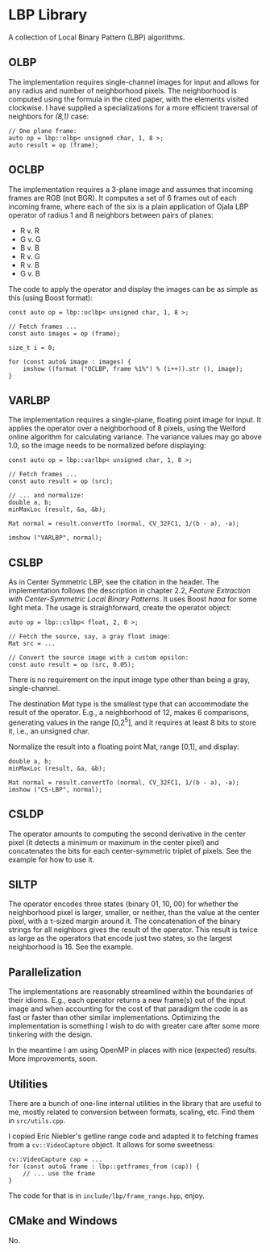 # LBP Library

A collection of Local Binary Pattern (LBP) algorithms.

## OLBP

The implementation requires single-channel images for input and allows for any
radius and number of neighborhood pixels. The neighborhood is computed using the
formula in the cited paper, with the elements visited clockwise. I have supplied
a specializations for a more efficient traversal of neighbors for *(8,1)* case:

    // One plane frame:
    auto op = lbp::olbp< unsigned char, 1, 8 >;
    auto result = op (frame);

## OCLBP

The implementation requires a 3-plane image and assumes that incoming frames are
RGB (not BGR). It computes a set of 6 frames out of each incoming frame, where
each of the six is a plain application of Ojala LBP operator of radius 1 and 8
neighbors between pairs of planes: 

- R v. R
- G v. G
- B v. B
- R v. G
- R v. B
- G v. B

The code to apply the operator and display the images can be as simple as this
(using Boost format):

    const auto op = lbp::oclbp< unsigned char, 1, 8 >;
    
    // Fetch frames ...
    const auto images = op (frame);

    size_t i = 0;
    
    for (const auto& image : images) {
        imshow ((format ("OCLBP, frame %1%") % (i++)).str (), image);
    }
    
## VARLBP

The implementation requires a single-plane, floating point image for input. It
applies the operator over a neighborhood of 8 pixels, using the Welford online
algorithm for calculating variance. The variance values may go above 1.0, so the
image needs to be normalized before displaying:

    const auto op = lbp::varlbp< unsigned char, 1, 8 >;

    // Fetch frames ...
    const auto result = op (src);

    // ... and normalize:
    double a, b;
    minMaxLoc (result, &a, &b);
    
    Mat normal = result.convertTo (normal, CV_32FC1, 1/(b - a), -a);
    
    imshow ("VARLBP", normal);

## CSLBP

As in Center Symmetric LBP, see the citation in the header. The implementation
follows the description in chapter 2.2, *Feature Extraction with
Center-Symmetric Local Binary Patterns*. It uses Boost *hana* for some light
meta. The usage is straighforward, create  the operator object:

    auto op = lbp::cslbp< float, 2, 8 >;
    
    // Fetch the source, say, a gray float image:
    Mat src = ...
    
    // Convert the source image with a custom epsilon:
    const auto result = op (src, 0.05);

There is no requirement on the input image type other than being a gray,
single-channel. 

The destination Mat type is the smallest type that can accommodate the result of
the operator. E.g., a neighborhood of 12, makes 6 comparisons, generating values
in the range [0,2<sup>5</sup>], and it requires at least 8 bits to store it,
i.e., an unsigned char.

Normalize the result into a floating point Mat, range [0,1], and display:

    double a, b;
    minMaxLoc (result, &a, &b);
    
    Mat normal = result.convertTo (normal, CV_32FC1, 1/(b - a), -a);
    imshow ("CS-LBP", normal);

## CSLDP

The operator amounts to computing the second derivative in the center pixel (it
detects a minimum or maximum in the center pixel) and concatenates the bits for
each center-symmetric triplet of pixels. See the example for how to use it.

## SILTP

The operator encodes three states (binary 01, 10, 00) for whether the
neighborhood pixel is larger, smaller, or neither, than the value at the center
pixel, with a τ-sized margin around it. The concatenation of the binary strings
for all neighbors gives the result of the operator. This result is twice as
large as the operators that encode just two states, so the largest neighborhood
is 16. See the example.

## Parallelization

The implementations are reasonably streamlined within the boundaries of their
idioms. E.g., each operator returns a new frame(s) out of the input image and
when accounting for the cost of that paradigm the code is as fast or faster than
other similar implementations. Optimizing the implementation is something I wish
to do with greater care after some more tinkering with the design.

In the meantime I am using OpenMP in places with nice (expected) results. More
improvements, soon.

## Utilities

There are a bunch of one-line internal utilities in the library that are useful
to me, mostly related to conversion between formats, scaling, etc. Find them in
`src/utils.cpp`. 

I copied Eric Niebler's getline range code and adapted it to fetching frames
from a `cv::VideoCapture` object. It allows for some sweetness:

    cv::VideoCapture cap = ...
    for (const auto& frame : lbp::getframes_from (cap)) {
        // ... use the frame
    }

The code for that is in `include/lbp/frame_range.hpp`, enjoy.

## CMake and Windows

No.
